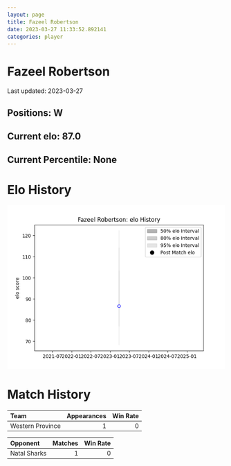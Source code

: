 ```yaml
---  
layout: page  
title: Fazeel Robertson  
date: 2023-03-27 11:33:52.892141  
categories: player  
---
```

# Fazeel Robertson


Last updated: 2023-03-27
## Positions: W

## Current elo: 87.0

## Current Percentile: None

# Elo History


![elo history](history_FazeelRobertson.png)
# Match History


| Team             |   Appearances |   Win Rate |
|:-----------------|--------------:|-----------:|
| Western Province |             1 |          0 |

| Opponent     |   Matches |   Win Rate |
|:-------------|----------:|-----------:|
| Natal Sharks |         1 |          0 |